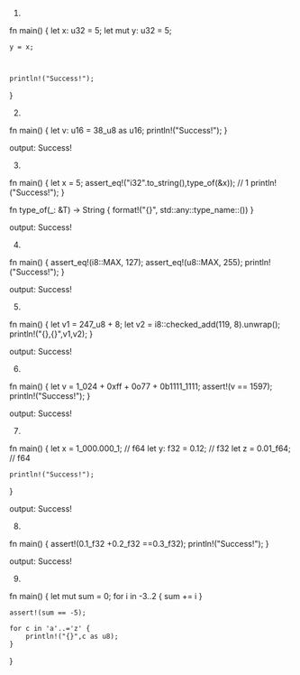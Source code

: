
1.

fn main() {
    let x: u32 = 5;
    let mut y: u32 = 5;

    y = x;
    
   

    println!("Success!");
}

2.

fn main() {
    let v: u16 = 38_u8 as u16;
    println!("Success!");
}

output: Success!

3.

fn main() {
    let x = 5;
    assert_eq!("i32".to_string(),type_of(&x));  // 1
    println!("Success!");
}

fn type_of<T>(_: &T) -> String {
    format!("{}", std::any::type_name::<T>())
}

output: Success!
  
 4.
  
  fn main() {
    assert_eq!(i8::MAX, 127); 
    assert_eq!(u8::MAX, 255); 
    println!("Success!");
}

output: Success!
  
  5.
  
  fn main() {
   let v1 = 247_u8 + 8;
   let v2 = i8::checked_add(119, 8).unwrap();
   println!("{},{}",v1,v2);
}

output: Success!

  
  6.
  
  fn main() {
    let v = 1_024 + 0xff + 0o77 + 0b1111_1111;
    assert!(v == 1597);
    println!("Success!");
}

output: Success!

  
  7.
  
  fn main() {
    let x = 1_000.000_1; // f64
    let y: f32 = 0.12; // f32
    let z = 0.01_f64; // f64

    println!("Success!");
}

output: Success!

  
  8.
  
  fn main() {
    assert!(0.1_f32 +0.2_f32 ==0.3_f32);
    println!("Success!");
}

output: Success!
  
  9.
  
  fn main() {
    let mut sum = 0;
    for i in -3..2 {
        sum += i
    }

    assert!(sum == -5);

    for c in 'a'..='z' {
        println!("{}",c as u8);
    }
}
